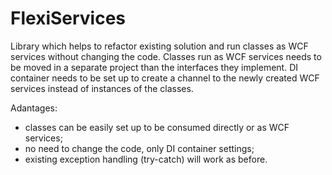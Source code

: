 # FlexiServices

Library which helps to refactor existing solution and run classes as WCF services without changing the code.
Classes run as WCF services needs to be moved in a separate project than the interfaces they implement.
DI container needs to be set up to create a channel to the newly created WCF services instead of instances of the classes.

Adantages:
- classes can be easily set up to be consumed directly or as WCF services;
- no need to change the code, only DI container settings;
- existing exception handling (try-catch) will work as before.
